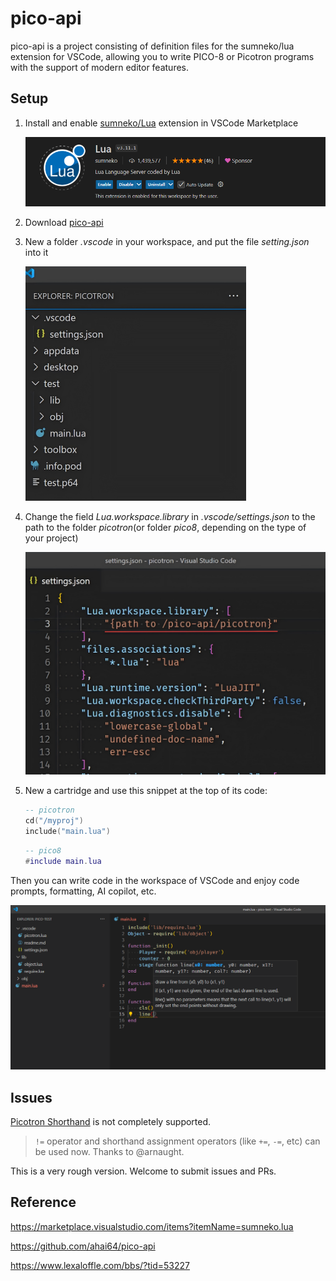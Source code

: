 # pico-api

pico-api is a project consisting of definition files for the sumneko/lua extension for VSCode, allowing you to write PICO-8 or Picotron programs with the support of modern editor features.

## Setup

1. Install and enable [sumneko/Lua](https://marketplace.visualstudio.com/items?itemName=sumneko.lua) extension in VSCode Marketplace

    ![extension](img/extension.png)

2. Download [pico-api](https://github.com/ahai64/pico-api)

3. New a folder *.vscode* in your workspace, and put the file *setting.json* into it

    ![folder](img/folder.png)

4. Change the field *Lua.workspace.library* in *.vscode/settings.json* to the path to the folder *picotron*(or folder *pico8*, depending on the type of your project)

    ![path](img/path.png)

5. New a cartridge and use this snippet at the top of its code:

    ```lua
    -- picotron
    cd("/myproj")
    include("main.lua")
    ```
    ```lua
    -- pico8
    #include main.lua
    ```

Then you can write code in the workspace of VSCode and enjoy code prompts, formatting, AI copilot, etc.

![preview](img/preview.png)

## Issues

[Picotron Shorthand](https://www.lexaloffle.com/dl/docs/picotron_manual.html#Picotron_Shorthand) is not completely supported.

> `!=` operator and shorthand assignment operators (like `+=`, `-=`, etc) can be used now. Thanks to @arnaught.

This is a very rough version. Welcome to submit issues and PRs.

## Reference

https://marketplace.visualstudio.com/items?itemName=sumneko.lua

https://github.com/ahai64/pico-api

https://www.lexaloffle.com/bbs/?tid=53227